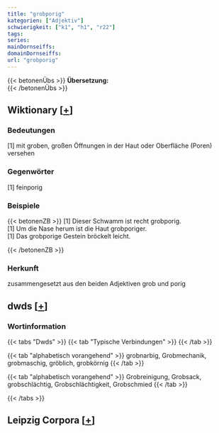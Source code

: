 ```yaml
---
title: "grobporig"
kategorien: ["Adjektiv"]
schwierigkeit: ["k1", "h1", "r22"]
tags:
series:
mainDornseiffs:
domainDornseiffs:
url: "grobporig"
---
```


{{< betonenÜbs >}}
**Übersetzung:**  
{{< /betonenÜbs >}}

## Wiktionary [[+](https://de.wiktionary.org/wiki/grobporig)]

### Bedeutungen
[1] mit groben, großen Öffnungen in der Haut oder Oberfläche (Poren) versehen  

### Gegenwörter
[1] feinporig  

### Beispiele
{{< betonenZB >}}
[1] Dieser Schwamm ist recht grobporig.  
[1] Um die Nase herum ist die Haut grobporiger.  
[1] Das grobporige Gestein bröckelt leicht.  

{{< /betonenZB >}}
### Herkunft
zusammengesetzt aus den beiden Adjektiven grob und porig  



## dwds [[+](https://www.dwds.de/wb/grobporig)]

### Wortinformation
{{< tabs "Dwds" >}}
{{< tab "Typische Verbindungen" >}}
{{< /tab >}}

{{< tab "alphabetisch vorangehend" >}}
grobnarbig, Grobmechanik, grobmaschig, gröblich, grobkörnig
{{< /tab >}}

{{< tab "alphabetisch vorangehend" >}}
Grobreinigung, Grobsack, grobschlächtig, Grobschlächtigkeit, Grobschmied
{{< /tab >}}

{{< /tabs >}}

## Leipzig Corpora [[+](https://corpora.uni-leipzig.de/en/res?word=grobporig&corpusId=deu_newscrawl-public_2018)]

